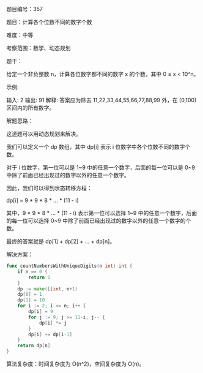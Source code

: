 题目编号：357

题目：计算各个位数不同的数字个数

难度：中等

考察范围：数学、动态规划

题干：

给定一个非负整数 n，计算各位数字都不同的数字 x 的个数，其中 0 ≤ x < 10^n。

示例:

输入: 2
输出: 91 
解释: 答案应为除去 11,22,33,44,55,66,77,88,99 外，在 [0,100) 区间内的所有数字。

解题思路：

这道题可以用动态规划来解决。

我们可以定义一个 dp 数组，其中 dp[i] 表示 i 位数字中各个位数不同的数字个数。

对于 i 位数字，第一位可以是 1~9 中的任意一个数字，后面的每一位可以是 0~9 中除了前面已经出现过的数字以外的任意一个数字。

因此，我们可以得到状态转移方程：

dp[i] = 9 * 9 * 8 * ... * (11 - i)

其中，9 * 9 * 8 * ... * (11 - i) 表示第一位可以选择 1~9 中的任意一个数字，后面的每一位可以选择 0~9 中除了前面已经出现过的数字以外的任意一个数字的个数。

最终的答案就是 dp[1] + dp[2] + ... + dp[n]。

解决方案：

```go
func countNumbersWithUniqueDigits(n int) int {
    if n == 0 {
        return 1
    }
    dp := make([]int, n+1)
    dp[0] = 1
    dp[1] = 10
    for i := 2; i <= n; i++ {
        dp[i] = 9
        for j := 9; j >= 11-i; j-- {
            dp[i] *= j
        }
        dp[i] += dp[i-1]
    }
    return dp[n]
}
```

算法复杂度：时间复杂度为 O(n^2)，空间复杂度为 O(n)。